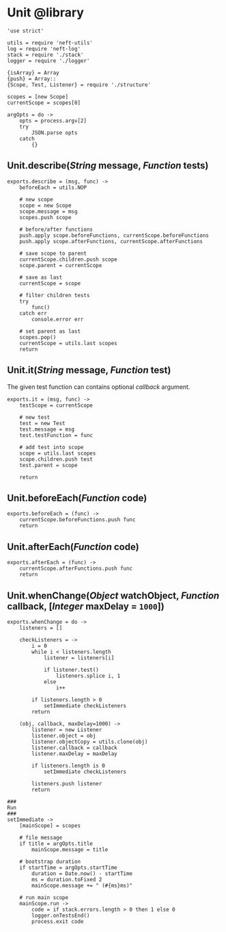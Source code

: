 Unit @library
=============

	'use strict'

	utils = require 'neft-utils'
	log = require 'neft-log'
	stack = require './stack'
	logger = require './logger'

	{isArray} = Array
	{push} = Array::
	{Scope, Test, Listener} = require './structure'

	scopes = [new Scope]
	currentScope = scopes[0]

	argOpts = do ->
		opts = process.argv[2]
		try
			JSON.parse opts
		catch
			{}

Unit.describe(*String* message, *Function* tests)
-------------------------------------------------

	exports.describe = (msg, func) ->
		beforeEach = utils.NOP

		# new scope
		scope = new Scope
		scope.message = msg
		scopes.push scope

		# before/after functions
		push.apply scope.beforeFunctions, currentScope.beforeFunctions
		push.apply scope.afterFunctions, currentScope.afterFunctions

		# save scope to parent
		currentScope.children.push scope
		scope.parent = currentScope

		# save as last
		currentScope = scope

		# filter children tests
		try
			func()
		catch err
			console.error err

		# set parent as last
		scopes.pop()
		currentScope = utils.last scopes
		return

Unit.it(*String* message, *Function* test)
------------------------------------------

The given test function can contains optional *callback* argument.

	exports.it = (msg, func) ->
		testScope = currentScope

		# new test
		test = new Test
		test.message = msg
		test.testFunction = func

		# add test into scope
		scope = utils.last scopes
		scope.children.push test
		test.parent = scope

		return

Unit.beforeEach(*Function* code)
--------------------------------

	exports.beforeEach = (func) ->
		currentScope.beforeFunctions.push func
		return

Unit.afterEach(*Function* code)
-------------------------------

	exports.afterEach = (func) ->
		currentScope.afterFunctions.push func
		return

Unit.whenChange(*Object* watchObject, *Function* callback, [*Integer* maxDelay = `1000`])
-----------------------------------------------------------------------------------------

	exports.whenChange = do ->
		listeners = []

		checkListeners = ->
			i = 0
			while i < listeners.length
				listener = listeners[i]

				if listener.test()
					listeners.splice i, 1
				else
					i++

			if listeners.length > 0
				setImmediate checkListeners
			return

		(obj, callback, maxDelay=1000) ->
			listener = new Listener
			listener.object = obj
			listener.objectCopy = utils.clone(obj)
			listener.callback = callback
			listener.maxDelay = maxDelay

			if listeners.length is 0
				setImmediate checkListeners

			listeners.push listener
			return

	###
	Run
	###
	setImmediate ->
		[mainScope] = scopes

		# file message
		if title = argOpts.title
			mainScope.message = title

		# bootstrap duration
		if startTime = argOpts.startTime
			duration = Date.now() - startTime
			ms = duration.toFixed 2
			mainScope.message += " (#{ms}ms)"

		# run main scope
		mainScope.run ->
			code = if stack.errors.length > 0 then 1 else 0
			logger.onTestsEnd()
			process.exit code
